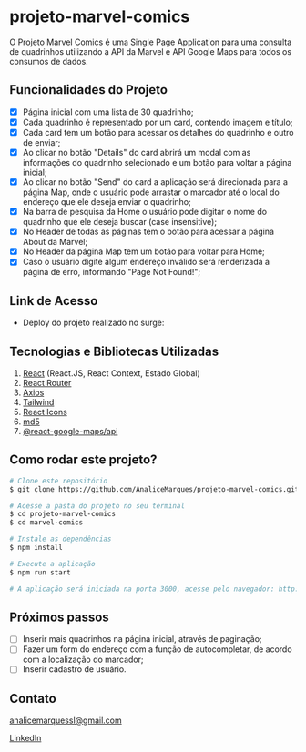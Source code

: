 # projeto-marvel-comics

O Projeto Marvel Comics é uma Single Page Application para uma consulta de quadrinhos utilizando a API da Marvel e API Google Maps para todos os consumos de dados.

## **Funcionalidades do Projeto**

- [x] Página inicial com uma lista de 30 quadrinho;
- [x] Cada quadrinho é representado por um card, contendo imagem e título;
- [x] Cada card tem um botão para acessar os detalhes do quadrinho e outro de enviar;
- [x] Ao clicar no botão "Details" do card abrirá um modal com as informações do quadrinho selecionado e um botão para voltar a página inicial;
- [x] Ao clicar no botão "Send" do card a aplicação será direcionada para a página Map, onde o usuário pode arrastar o marcador até o local do endereço que ele deseja enviar o quadrinho;
- [x] Na barra de pesquisa da Home o usuário pode digitar o nome do quadrinho que ele deseja buscar (case insensitive);
- [x] No Header de todas as páginas tem o botão para acessar a página About da Marvel;
- [x] No Header da página Map tem um botão para voltar para Home;
- [x] Caso o usuário digite algum endereço inválido será renderizada a página de erro, informando "Page Not Found!";

## **Link de Acesso**

- Deploy do projeto realizado no surge:

## **Tecnologias e Bibliotecas Utilizadas**

1. [React](https://pt-br.reactjs.org/) (React.JS, React Context, Estado Global)
2. [React Router](https://reactrouter.com/)
3. [Axios](https://axios-http.com/)
4. [Tailwind](https://tailwindcss.com)
5. [React Icons](https://react-icons.github.io/react-icons/)
6. [md5](https://www.npmjs.com/package/md5)
7. [@react-google-maps/api](https://www.npmjs.com/package/@react-google-maps/api)

## **Como rodar este projeto?**

```bash
# Clone este repositório
$ git clone https://github.com/AnaliceMarques/projeto-marvel-comics.git

# Acesse a pasta do projeto no seu terminal
$ cd projeto-marvel-comics
$ cd marvel-comics

# Instale as dependências
$ npm install

# Execute a aplicação
$ npm run start

# A aplicação será iniciada na porta 3000, acesse pelo navegador: http://localhost:3000
```

## **Próximos passos**

- [ ] Inserir mais quadrinhos na página inicial, através de paginação;
- [ ] Fazer um form do endereço com a função de autocompletar, de acordo com a localização do marcador;
- [ ] Inserir cadastro de usuário.

## **Contato**

analicemarquessl@gmail.com

[LinkedIn](https://www.linkedin.com/in/analicemarquessl)

